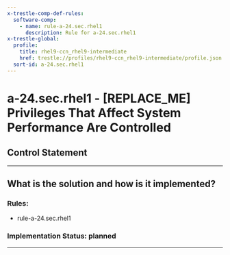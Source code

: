```yaml
---
x-trestle-comp-def-rules:
  software-comp:
    - name: rule-a-24.sec.rhel1
      description: Rule for a-24.sec.rhel1
x-trestle-global:
  profile:
    title: rhel9-ccn_rhel9-intermediate
    href: trestle://profiles/rhel9-ccn_rhel9-intermediate/profile.json
  sort-id: a-24.sec.rhel1
---
```


# a-24.sec.rhel1 - \[REPLACE_ME\] Privileges That Affect System Performance Are Controlled

## Control Statement

______________________________________________________________________

## What is the solution and how is it implemented?

<!-- For implementation status enter one of: implemented, partial, planned, alternative, not-applicable -->

<!-- Note that the list of rules under ### Rules: is read-only and changes will not be captured after assembly to JSON -->

<!-- Add control implementation description here for control: a-24.sec.rhel1 -->

### Rules:

  - rule-a-24.sec.rhel1

### Implementation Status: planned

______________________________________________________________________
